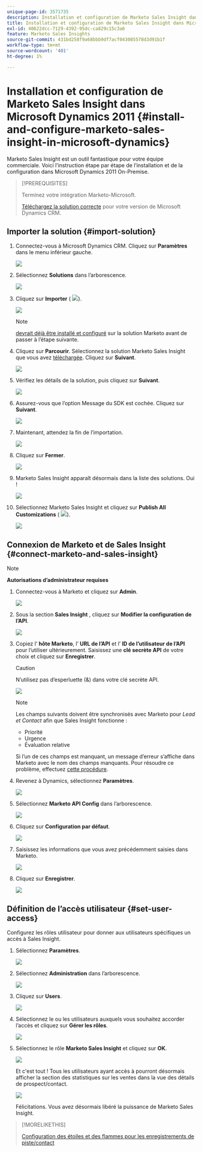 ```yaml
---
unique-page-id: 3571735
description: Installation et configuration de Marketo Sales Insight dans Microsoft Dynamics 2011 - Documentation Marketo - Documentation du produit
title: Installation et configuration de Marketo Sales Insight dans Microsoft Dynamics 2011
exl-id: 40622dcc-7129-4392-95dc-ca829c15c3a6
feature: Marketo Sales Insights
source-git-commit: 431bd258f9a68bbb9df7acf043085578d3d91b1f
workflow-type: tm+mt
source-wordcount: '401'
ht-degree: 1%

---
```


# Installation et configuration de Marketo Sales Insight dans Microsoft Dynamics 2011 {#install-and-configure-marketo-sales-insight-in-microsoft-dynamics}

Marketo Sales Insight est un outil fantastique pour votre équipe commerciale. Voici l’instruction étape par étape de l’installation et de la configuration dans Microsoft Dynamics 2011 On-Premise.

>[!PREREQUISITES]
>
>Terminez votre intégration Marketo-Microsoft.
>
>[Téléchargez la solution correcte](/help/marketo/product-docs/marketo-sales-insight/msi-for-microsoft-dynamics/installing/download-the-marketo-sales-insight-solution-for-microsoft-dynamics.md) pour votre version de Microsoft Dynamics CRM.

## Importer la solution {#import-solution}

1. Connectez-vous à Microsoft Dynamics CRM. Cliquez sur **Paramètres** dans le menu inférieur gauche.

   ![](assets/image2015-5-4-10-3a39-3a44.png)

1. Sélectionnez **Solutions** dans l’arborescence.

   ![](assets/image2015-5-4-10-3a41-3a56.png)

1. Cliquez sur **Importer** ( ![](assets/image2015-5-4-10-3a45-3a44.png)).

   ![](assets/image2015-5-4-10-3a42-3a38.png)

   >[!NOTE]
   >
   >[ devrait déjà être installé et configuré](/help/marketo/product-docs/marketo-sales-insight/msi-for-microsoft-dynamics/installing/install-and-configure-marketo-sales-insight-in-microsoft-dynamics-2011.md) sur la solution Marketo avant de passer à l’étape suivante.

1. Cliquez sur **Parcourir**. Sélectionnez la solution Marketo Sales Insight que vous avez [téléchargée](/help/marketo/product-docs/marketo-sales-insight/msi-for-microsoft-dynamics/installing/download-the-marketo-sales-insight-solution-for-microsoft-dynamics.md). Cliquez sur **Suivant**.

   ![](assets/image2015-5-4-10-3a55-3a15.png)

1. Vérifiez les détails de la solution, puis cliquez sur **Suivant**.

   ![](assets/image2015-5-4-10-3a57-3a31.png)

1. Assurez-vous que l’option Message du SDK est cochée. Cliquez sur **Suivant**.

   ![](assets/image2015-5-4-11-3a43-3a37.png)

1. Maintenant, attendez la fin de l’importation.

   ![](assets/image2015-5-4-11-3a0-3a58.png)

1. Cliquez sur **Fermer**.

   ![](assets/crmhand.png)

1. Marketo Sales Insight apparaît désormais dans la liste des solutions. Oui !

   ![](assets/image2015-5-4-11-3a2-3a37.png)

1. Sélectionnez Marketo Sales Insight et cliquez sur **Publish All Customizations** ( ![](assets/image2015-5-4-11-3a7-3a8.png)).

   ![](assets/image2015-5-4-11-3a8-3a27.png)

## Connexion de Marketo et de Sales Insight  {#connect-marketo-and-sales-insight}

>[!NOTE]
>
>**Autorisations d’administrateur requises**

1. Connectez-vous à Marketo et cliquez sur **Admin**.

   ![](assets/image2014-12-12-9-3a6-3a50.png)

1. Sous la section **Sales Insight** , cliquez sur **Modifier la configuration de l’API**.

   ![](assets/image2014-12-12-9-3a7-3a0.png)

1. Copiez l’ **hôte Marketo**, l’ **URL de l’API** et l’ **ID de l’utilisateur de l’API** pour l’utiliser ultérieurement. Saisissez une **clé secrète API** de votre choix et cliquez sur **Enregistrer**.

   >[!CAUTION]
   >
   >N’utilisez pas d’esperluette (&amp;) dans votre clé secrète API.

   ![](assets/image2015-5-4-11-3a16-3a3.png)

   >[!NOTE]
   >
   >Les champs suivants doivent être synchronisés avec Marketo pour _Lead et Contact_ afin que Sales Insight fonctionne :
   >
   >* Priorité
   >* Urgence
   >* Évaluation relative
   >
   >Si l’un de ces champs est manquant, un message d’erreur s’affiche dans Marketo avec le nom des champs manquants. Pour résoudre ce problème, effectuez [cette procédure](/help/marketo/product-docs/marketo-sales-insight/msi-for-microsoft-dynamics/setting-up-and-using/required-fields-for-syncing-marketo-with-dynamics.md).

1. Revenez à Dynamics, sélectionnez **Paramètres**.

   ![](assets/image2015-5-4-10-3a39-3a44.png)

1. Sélectionnez **Marketo API Config** dans l’arborescence.

   ![](assets/image2015-5-4-11-3a22-3a41.png)

1. Cliquez sur **Configuration par défaut**.

   ![](assets/image2015-5-4-11-3a26-3a10.png)

1. Saisissez les informations que vous avez précédemment saisies dans Marketo.

   ![](assets/image2015-5-4-11-3a27-3a16.png)

1. Cliquez sur **Enregistrer**.

   ![](assets/image2015-5-4-11-3a28-3a13.png)

## Définition de l’accès utilisateur {#set-user-access}

Configurez les rôles utilisateur pour donner aux utilisateurs spécifiques un accès à Sales Insight.

1. Sélectionnez **Paramètres**.

   ![](assets/image2015-5-4-11-3a30-3a54.png)

1. Sélectionnez **Administration** dans l’arborescence.

   ![](assets/image2015-5-4-11-3a31-3a39.png)

1. Cliquez sur **Users**.

   ![](assets/image2015-5-4-11-3a32-3a25.png)

1. Sélectionnez le ou les utilisateurs auxquels vous souhaitez accorder l’accès et cliquez sur **Gérer les rôles**.

   ![](assets/image2015-5-4-11-3a35-3a8.png)

1. Sélectionnez le rôle **Marketo Sales Insight** et cliquez sur **OK**.

   ![](assets/image2015-5-4-11-3a36-3a59.png)

   Et c&#39;est tout ! Tous les utilisateurs ayant accès à pourront désormais afficher la section des statistiques sur les ventes dans la vue des détails de prospect/contact.

   ![](assets/image2015-5-4-11-3a39-3a23.png)

   Félicitations. Vous avez désormais libéré la puissance de Marketo Sales Insight.

>[!MORELIKETHIS]
>
>[Configuration des étoiles et des flammes pour les enregistrements de piste/contact](/help/marketo/product-docs/marketo-sales-insight/msi-for-microsoft-dynamics/setting-up-and-using/setting-up-stars-and-flames-for-lead-contact-records.md)

